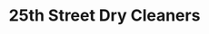 ---
title: "25th Street Dry Cleaners"
url: /san-francisco/25th-street-dry-cleaners/
shop: laundry
---